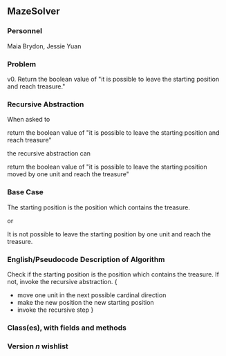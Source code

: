## MazeSolver

### Personnel

Maia Brydon, Jessie Yuan

### Problem

v0. Return the boolean value of "it is possible to leave the starting position and reach treasure."

### Recursive Abstraction

When asked to 

  return the boolean value of "it is possible to leave the starting position and reach treasure"
  
the recursive abstraction can 

  return the boolean value of "it is possible to leave the starting position moved by one unit and reach the treasure"
  
### Base Case

The starting position is the position which contains the treasure.

or

It is not possible to leave the starting position by one unit and reach the treasure.


### English/Pseudocode Description of Algorithm

Check if the starting position is the position which contains the treasure.
If not, invoke the recursive abstraction. {
- move one unit in the next possible cardinal direction 
- make the new position the new starting position
- invoke the recursive step 
}

### Class(es), with fields and methods

### Version *n* wishlist
